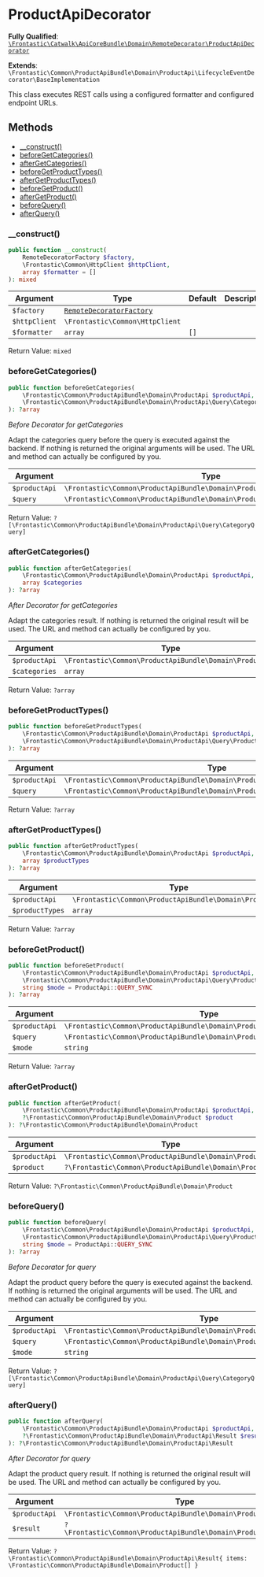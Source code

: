 #  ProductApiDecorator

**Fully Qualified**: [`\Frontastic\Catwalk\ApiCoreBundle\Domain\RemoteDecorator\ProductApiDecorator`](../../../../../src/php/ApiCoreBundle/Domain/RemoteDecorator/ProductApiDecorator.php)

**Extends**: `\Frontastic\Common\ProductApiBundle\Domain\ProductApi\LifecycleEventDecorator\BaseImplementation`

This class executes REST calls using a configured formatter and configured
endpoint URLs.

## Methods

* [__construct()](#__construct)
* [beforeGetCategories()](#beforegetcategories)
* [afterGetCategories()](#aftergetcategories)
* [beforeGetProductTypes()](#beforegetproducttypes)
* [afterGetProductTypes()](#aftergetproducttypes)
* [beforeGetProduct()](#beforegetproduct)
* [afterGetProduct()](#aftergetproduct)
* [beforeQuery()](#beforequery)
* [afterQuery()](#afterquery)

### __construct()

```php
public function __construct(
    RemoteDecoratorFactory $factory,
    \Frontastic\Common\HttpClient $httpClient,
    array $formatter = []
): mixed
```

Argument|Type|Default|Description
--------|----|-------|-----------
`$factory`|[`RemoteDecoratorFactory`](../RemoteDecoratorFactory.md)||
`$httpClient`|`\Frontastic\Common\HttpClient`||
`$formatter`|`array`|`[]`|

Return Value: `mixed`

### beforeGetCategories()

```php
public function beforeGetCategories(
    \Frontastic\Common\ProductApiBundle\Domain\ProductApi $productApi,
    \Frontastic\Common\ProductApiBundle\Domain\ProductApi\Query\CategoryQuery $query
): ?array
```

*Before Decorator for getCategories*

Adapt the categories query before the query is executed against the
backend. If nothing is returned the original arguments will be used.
The URL and method can actually be configured by you.

Argument|Type|Default|Description
--------|----|-------|-----------
`$productApi`|`\Frontastic\Common\ProductApiBundle\Domain\ProductApi`||
`$query`|`\Frontastic\Common\ProductApiBundle\Domain\ProductApi\Query\CategoryQuery`||

Return Value: `?[\Frontastic\Common\ProductApiBundle\Domain\ProductApi\Query\CategoryQuery]`

### afterGetCategories()

```php
public function afterGetCategories(
    \Frontastic\Common\ProductApiBundle\Domain\ProductApi $productApi,
    array $categories
): ?array
```

*After Decorator for getCategories*

Adapt the categories result. If nothing is returned the original result
will be used. The URL and method can actually be configured by you.

Argument|Type|Default|Description
--------|----|-------|-----------
`$productApi`|`\Frontastic\Common\ProductApiBundle\Domain\ProductApi`||
`$categories`|`array`||

Return Value: `?array`

### beforeGetProductTypes()

```php
public function beforeGetProductTypes(
    \Frontastic\Common\ProductApiBundle\Domain\ProductApi $productApi,
    \Frontastic\Common\ProductApiBundle\Domain\ProductApi\Query\ProductTypeQuery $query
): ?array
```

Argument|Type|Default|Description
--------|----|-------|-----------
`$productApi`|`\Frontastic\Common\ProductApiBundle\Domain\ProductApi`||
`$query`|`\Frontastic\Common\ProductApiBundle\Domain\ProductApi\Query\ProductTypeQuery`||

Return Value: `?array`

### afterGetProductTypes()

```php
public function afterGetProductTypes(
    \Frontastic\Common\ProductApiBundle\Domain\ProductApi $productApi,
    array $productTypes
): ?array
```

Argument|Type|Default|Description
--------|----|-------|-----------
`$productApi`|`\Frontastic\Common\ProductApiBundle\Domain\ProductApi`||
`$productTypes`|`array`||

Return Value: `?array`

### beforeGetProduct()

```php
public function beforeGetProduct(
    \Frontastic\Common\ProductApiBundle\Domain\ProductApi $productApi,
    \Frontastic\Common\ProductApiBundle\Domain\ProductApi\Query\ProductQuery $query,
    string $mode = ProductApi::QUERY_SYNC
): ?array
```

Argument|Type|Default|Description
--------|----|-------|-----------
`$productApi`|`\Frontastic\Common\ProductApiBundle\Domain\ProductApi`||
`$query`|`\Frontastic\Common\ProductApiBundle\Domain\ProductApi\Query\ProductQuery`||
`$mode`|`string`|`ProductApi::QUERY_SYNC`|

Return Value: `?array`

### afterGetProduct()

```php
public function afterGetProduct(
    \Frontastic\Common\ProductApiBundle\Domain\ProductApi $productApi,
    ?\Frontastic\Common\ProductApiBundle\Domain\Product $product
): ?\Frontastic\Common\ProductApiBundle\Domain\Product
```

Argument|Type|Default|Description
--------|----|-------|-----------
`$productApi`|`\Frontastic\Common\ProductApiBundle\Domain\ProductApi`||
`$product`|`?\Frontastic\Common\ProductApiBundle\Domain\Product`||

Return Value: `?\Frontastic\Common\ProductApiBundle\Domain\Product`

### beforeQuery()

```php
public function beforeQuery(
    \Frontastic\Common\ProductApiBundle\Domain\ProductApi $productApi,
    \Frontastic\Common\ProductApiBundle\Domain\ProductApi\Query\ProductQuery $query,
    string $mode = ProductApi::QUERY_SYNC
): ?array
```

*Before Decorator for query*

Adapt the product query before the query is executed against the
backend. If nothing is returned the original arguments will be used.
The URL and method can actually be configured by you.

Argument|Type|Default|Description
--------|----|-------|-----------
`$productApi`|`\Frontastic\Common\ProductApiBundle\Domain\ProductApi`||
`$query`|`\Frontastic\Common\ProductApiBundle\Domain\ProductApi\Query\ProductQuery`||
`$mode`|`string`|`ProductApi::QUERY_SYNC`|

Return Value: `?[\Frontastic\Common\ProductApiBundle\Domain\ProductApi\Query\CategoryQuery]`

### afterQuery()

```php
public function afterQuery(
    \Frontastic\Common\ProductApiBundle\Domain\ProductApi $productApi,
    ?\Frontastic\Common\ProductApiBundle\Domain\ProductApi\Result $result
): ?\Frontastic\Common\ProductApiBundle\Domain\ProductApi\Result
```

*After Decorator for query*

Adapt the product query result. If nothing is returned the original
result will be used. The URL and method can actually be configured by
you.

Argument|Type|Default|Description
--------|----|-------|-----------
`$productApi`|`\Frontastic\Common\ProductApiBundle\Domain\ProductApi`||
`$result`|`?\Frontastic\Common\ProductApiBundle\Domain\ProductApi\Result`||

Return Value: `?\Frontastic\Common\ProductApiBundle\Domain\ProductApi\Result{ items: \Frontastic\Common\ProductApiBundle\Domain\Product[] }`

